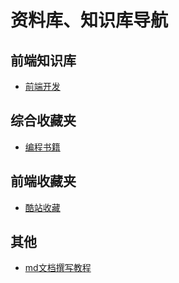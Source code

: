 资料库、知识库导航
==========
前端知识库
---------
* [前端开发](https://github.com/cywcd/book/blob/master/webDev.md)

综合收藏夹
----------
* [编程书籍](https://github.com/cywcd/book/blob/master/free-programming-books-zh.md)

前端收藏夹
----------
* [酷站收藏](https://github.com/cywcd/book/blob/master/cool-site.md)

其他
-------
* [md文档撰写教程](https://github.com/guodongxiaren/README)
